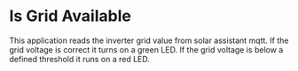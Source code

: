 # Is Grid Available

This application reads the inverter grid value from solar assistant mqtt. If the grid voltage is correct it turns on a green LED. If the grid voltage is below a defined threshold it runs on a red LED.
